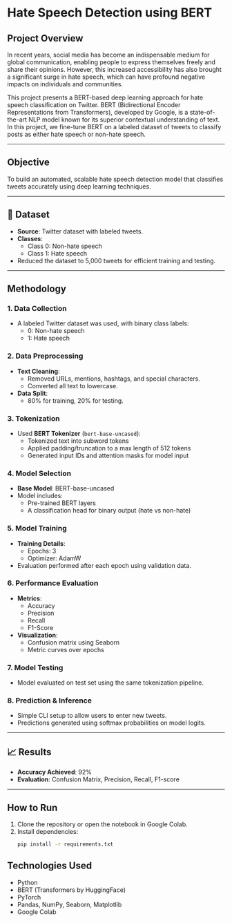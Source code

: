 # Hate Speech Detection using BERT

##  Project Overview
In recent years, social media has become an indispensable medium for global communication, enabling people to express themselves freely and share their opinions. However, this increased accessibility has also brought a significant surge in hate speech, which can have profound negative impacts on individuals and communities.

This project presents a BERT-based deep learning approach for hate speech classification on Twitter. BERT (Bidirectional Encoder Representations from Transformers), developed by Google, is a state-of-the-art NLP model known for its superior contextual understanding of text. In this project, we fine-tune BERT on a labeled dataset of tweets to classify posts as either hate speech or non-hate speech.

---

## Objective
To build an automated, scalable hate speech detection model that classifies tweets accurately using deep learning techniques.

---

## 📂 Dataset
- **Source**: Twitter dataset with labeled tweets.
- **Classes**:
  - Class 0: Non-hate speech
  - Class 1: Hate speech
- Reduced the dataset to 5,000 tweets for efficient training and testing.

---

##  Methodology

### 1. Data Collection
- A labeled Twitter dataset was used, with binary class labels:
  - 0: Non-hate speech
  - 1: Hate speech

### 2. Data Preprocessing
- **Text Cleaning**:
  - Removed URLs, mentions, hashtags, and special characters.
  - Converted all text to lowercase.
- **Data Split**:
  - 80% for training, 20% for testing.

### 3. Tokenization
- Used **BERT Tokenizer** (`bert-base-uncased`):
  - Tokenized text into subword tokens
  - Applied padding/truncation to a max length of 512 tokens
  - Generated input IDs and attention masks for model input

### 4. Model Selection
- **Base Model**: BERT-base-uncased
- Model includes:
  - Pre-trained BERT layers
  - A classification head for binary output (hate vs non-hate)

### 5. Model Training
- **Training Details**:
  - Epochs: 3
  - Optimizer: AdamW
- Evaluation performed after each epoch using validation data.

### 6. Performance Evaluation
- **Metrics**:
  - Accuracy
  - Precision
  - Recall
  - F1-Score
- **Visualization**:
  - Confusion matrix using Seaborn
  - Metric curves over epochs

### 7. Model Testing
- Model evaluated on test set using the same tokenization pipeline.

### 8. Prediction & Inference
- Simple CLI setup to allow users to enter new tweets.
- Predictions generated using softmax probabilities on model logits.

---

## 📈 Results
- **Accuracy Achieved**: 92%
- **Evaluation**: Confusion Matrix, Precision, Recall, F1-score

---

##  How to Run
1. Clone the repository or open the notebook in Google Colab.
2. Install dependencies:
   ```bash
   pip install -r requirements.txt


 ## Technologies Used
- Python  
- BERT (Transformers by HuggingFace)  
- PyTorch  
- Pandas, NumPy, Seaborn, Matplotlib  
- Google Colab  
